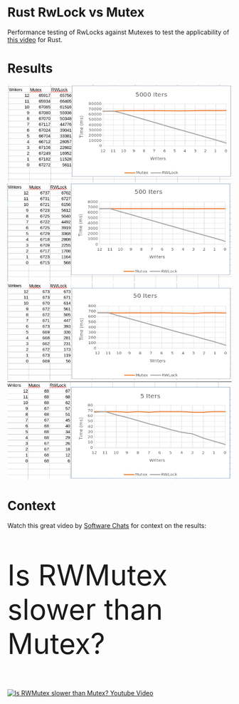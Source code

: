 # Rust RwLock vs Mutex
Performance testing of RwLocks against Mutexes to test the applicability of [this video](https://www.youtube.com/watch?v=nFtauTYiJlA) for Rust.

# Results
![](/images/5000iters.png)
![](/images/500iters.png)
![](/images/50iters.png)
![](/images/5iters.png)

# Context
Watch this great video by [Software Chats](https://www.youtube.com/@softwarechats9307) for context on the results:
<br>
<p style="font-size: 4rem">Is RWMutex slower than Mutex?</p>

[![Is RWMutex slower than Mutex? Youtube Video](http://img.youtube.com/vi/nFtauTYiJlA/0.jpg)](http://www.youtube.com/watch?v=nFtauTYiJlA "Is RWMutex slower than Mutex?")
